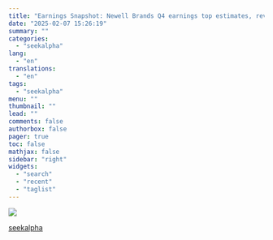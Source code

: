 ```yaml
---
title: "Earnings Snapshot: Newell Brands Q4 earnings top estimates, revenue misses; initiates Q1 and FY25 outlook"
date: "2025-02-07 15:26:19"
summary: ""
categories:
  - "seekalpha"
lang:
  - "en"
translations:
  - "en"
tags:
  - "seekalpha"
menu: ""
thumbnail: ""
lead: ""
comments: false
authorbox: false
pager: true
toc: false
mathjax: false
sidebar: "right"
widgets:
  - "search"
  - "recent"
  - "taglist"
---
```


[![](https://static.seekingalpha.com/uploads/2025/2/7/saupload_Screenshot_2025-02-07_175353_thumb1.png)](https://static.seekingalpha.com/uploads/2025/2/7/saupload_Screenshot_2025-02-07_175353.png)

[seekalpha](https://seekingalpha.com/news/4405074-earnings-snapshot-newell-brands-q4-earnings-top-estimates-revenue-misses-initiates-q1-and-fy25-outlook)
